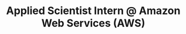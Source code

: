 ---
layout: page
title: Applied Scientist Intern @ Amazon Web Services (AWS)
description: |
 AWS Graph Machine Learning (AGML) Team, May 2022 -- Aug. 2022
 Manager and Mentor:: Dr. Da Zheng and Dr. Xiang Song
 · Introducing compiler and kernel optimization techniques for graph neural networks to the DGL project
 · More details to come out after the internship
importance: 1
category: intern
---